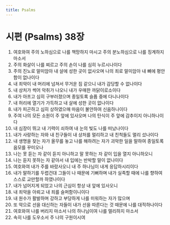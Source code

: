 ```yaml
---
title: Psalms
---
```


# 시편 (Psalms) 38장
1. 여호와여 주의 노하심으로 나를 책망하지 마시고 주의 분노하심으로 나를 징계하지 마소서
1. 주의 화살이 나를 찌르고 주의 손이 나를 심히 누르시나이다
1. 주의 진노로 말미암아 내 살에 성한 곳이 없사오며 나의 죄로 말미암아 내 뼈에 평안함이 없나이다
1. 내 죄악이 내 머리에 넘쳐서 무거운 짐 같으니 내가 감당할 수 없나이다
1. 내 상처가 썩어 악취가 나오니 내가 우매한 까닭이로소이다
1. 내가 아프고 심히 구부러졌으며 종일토록 슬픔 중에 다니나이다
1. 내 허리에 열기가 가득하고 내 살에 성한 곳이 없나이다
1. 내가 피곤하고 심히 상하였으매 마음이 불안하여 신음하나이다
1. 주여 나의 모든 소원이 주 앞에 있사오며 나의 탄식이 주 앞에 감추이지 아니하나이다
1. 내 심장이 뛰고 내 기력이 쇠하여 내 눈의 빛도 나를 떠났나이다
1. 내가 사랑하는 자와 내 친구들이 내 상처를 멀리하고 내 친척들도 멀리 섰나이다
1. 내 생명을 찾는 자가 올무를 놓고 나를 해하려는 자가 괴악한 일을 말하여 종일토록 음모를 꾸미오나
1. 나는 못 듣는 자 같이 듣지 아니하고 말 못하는 자 같이 입을 열지 아니하오니
1. 나는 듣지 못하는 자 같아서 내 입에는 반박할 말이 없나이다
1. 여호와여 내가 주를 바랐사오니 내 주 하나님이 내게 응답하시리이다
1. 내가 말하기를 두렵건대 그들이 나 때문에 기뻐하며 내가 실족할 때에 나를 향하여 스스로 교만할까 하였나이다
1. 내가 넘어지게 되었고 나의 근심이 항상 내 앞에 있사오니
1. 내 죄악을 아뢰고 내 죄를 슬퍼함이니이다
1. 내 원수가 활발하며 강하고 부당하게 나를 미워하는 자가 많으며
1. 또 악으로 선을 대신하는 자들이 내가 선을 따른다는 것 때문에 나를 대적하나이다
1. 여호와여 나를 버리지 마소서 나의 하나님이여 나를 멀리하지 마소서
1. 속히 나를 도우소서 주 나의 구원이시여